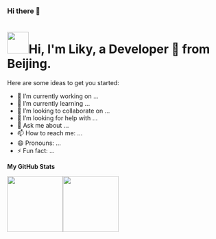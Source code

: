 ### Hi there 👋


<h1><img src="http://blog.mingyuebaby.xyz/wp-content/uploads/2023/02/mona-loading-dark.gif" width="50px"/>Hi, I'm Liky, a Developer 🚀 from Beijing.</h1>

Here are some ideas to get you started:

- 🔭 I’m currently working on ...
- 🌱 I’m currently learning ...
- 👯 I’m looking to collaborate on ...
- 🤔 I’m looking for help with ...
- 💬 Ask me about ...
- 📫 How to reach me: ...
- 😄 Pronouns: ...
- ⚡ Fun fact: ...

**My GitHub Stats**


<p style="display:flex">
<img align="" height='130px' src="https://github-readme-stats.vercel.app/api?username=SanChauncy&hide_title=true&show_icons=true&include_all_commits=true&line_height=21&bg_color=0,EC6C6C,FFD479,FFFC79,73FA79&theme=graywhite" />
<img align="" height='130px' src="https://github-readme-stats.vercel.app/api/top-langs/?username=SanChauncy&hide_title=true&layout=compact&bg_color=0,73FA79,73FDFF,D783FF&theme=graywhite" />
</p>
